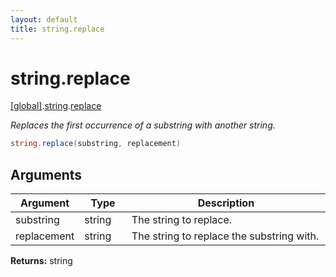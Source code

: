 ```yaml
---
layout: default
title: string.replace
---
```


# string.replace

[\[global\]]({{site.baseurl}}/docs/).[string]({{site.baseurl}}/docs/string/).[replace]({{site.baseurl}}/docs/string/replace/)

_Replaces the first occurrence of a substring with another string._

```cs
string.replace(substring, replacement)
```

## Arguments

<table>
  <col width="15%">
  <col width="15%">
  <thead>
    <tr>
      <th>Argument</th>
      <th>Type</th>
      <th>Description</th>
    </tr>
  </thead>
  <tbody>
    <tr>
      <td>substring</td>
      <td>string</td>
      <td>The string to replace.</td>
    </tr>
    <tr>
      <td>replacement</td>
      <td>string</td>
      <td>The string to replace the substring with.</td>
    </tr>
  </tbody>
</table>

**Returns:** string
